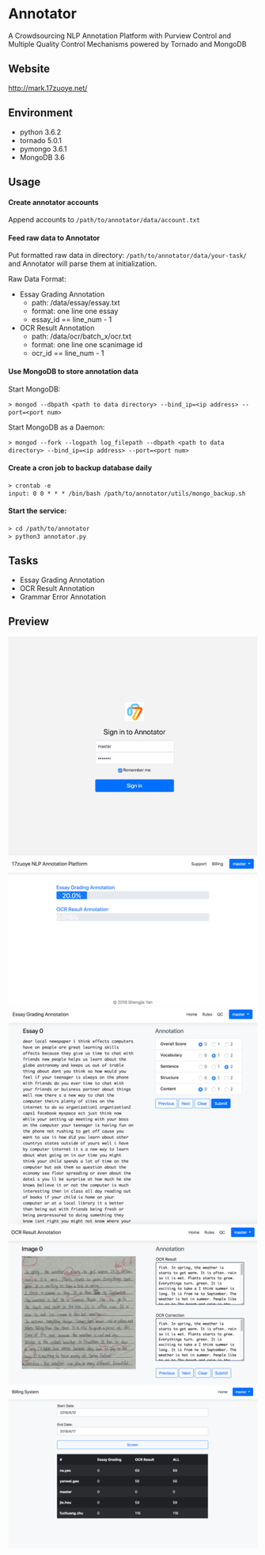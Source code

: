 # Annotator
A Crowdsourcing NLP Annotation Platform with Purview Control and Multiple Quality Control Mechanisms powered by Tornado and MongoDB

## Website

http://mark.17zuoye.net/

## Environment

- python 3.6.2
- tornado 5.0.1
- pymongo 3.6.1
- MongoDB 3.6

## Usage

#### Create annotator accounts

Append accounts to `/path/to/annotator/data/account.txt`

#### Feed raw data to Annotator

Put formatted raw data in directory: `/path/to/annotator/data/your-task/` and Annotator will parse them at initialization.

Raw Data Format:

- Essay Grading Annotation
  - path: /data/essay/essay.txt
  - format: one line one essay
  - essay_id == line_num - 1
- OCR Result Annotation
  - path: /data/ocr/batch_x/ocr.txt
  - format: one line one scanimage id
  - ocr_id == line_num - 1

#### Use MongoDB to store annotation data

Start MongoDB:

```shell
> mongod --dbpath <path to data directory> --bind_ip=<ip address> --port=<port num>
```

Start MongoDB as a Daemon:

```shell
> mongod --fork --logpath log_filepath --dbpath <path to data directory> --bind_ip=<ip address> --port=<port num>
```

#### Create a cron job to backup database daily

```shell
> crontab -e
input: 0 0 * * * /bin/bash /path/to/annotator/utils/mongo_backup.sh
```

#### Start the service:

```shell
> cd /path/to/annotator
> python3 annotator.py
```

## Tasks

* Essay Grading Annotation
* OCR Result Annotation
* Grammar Error Annotation

## Preview

![demo0](https://raw.githubusercontent.com/yanshengjia/photo/master/annotator_demo_0.png)
![demo4](https://raw.githubusercontent.com/yanshengjia/photo/master/annotator_demo_4.png)
![demo1](https://raw.githubusercontent.com/yanshengjia/photo/master/annotator_demo_1.png)
![demo3](https://raw.githubusercontent.com/yanshengjia/photo/master/annotator_demo_3.png)
![demo6](https://raw.githubusercontent.com/yanshengjia/photo/master/annotator_demo_6.png)